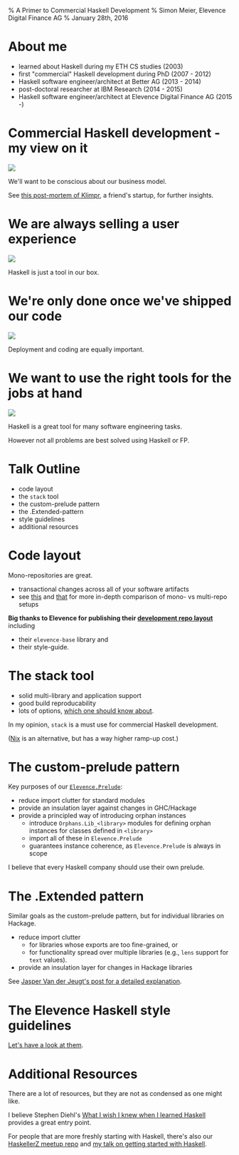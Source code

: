 % A Primer to Commercial Haskell Development
% Simon Meier, Elevence Digital Finance AG
% January 28th, 2016


# About me

- learned about Haskell during my ETH CS studies (2003)
- first "commercial" Haskell development during PhD (2007 - 2012)
- Haskell software engineer/architect at Better AG (2013 - 2014)
- post-doctoral researcher at IBM Research (2014 - 2015)
- Haskell software engineer/architect at Elevence Digital Finance AG (2015 -)


# Commercial Haskell development - my view on it


![](img/business-model.jpg)

We'll want to be conscious about our business model.

See [this post-mortem of Klimpr](https://medium.com/@adriankyburz/it-s-been-an-amazing-ride-now-my-startup-is-dead-and-here-s-what-i-ve-learned-284e14ef4ee0#.w4621izgf),
a friend's startup, for further insights.


# We are always selling a user experience

![](img/user-experience-for-startups.png)

Haskell is just a tool in our box.


# We're only done once we've shipped our code

![](img/spacex-launch.jpg)

Deployment and coding are equally important.


# We want to use the right tools for the jobs at hand

![](img/cnc_machine.jpg)

Haskell is a great tool for many software engineering tasks.

However not all problems are best solved using Haskell or FP.


# Talk Outline

- code layout
- the `stack` tool
- the custom-prelude pattern
- the .Extended-pattern
- style guidelines
- additional resources


# Code layout

Mono-repositories are great.

- transactional changes across all of your
  software artifacts
- see [this](http://danluu.com/monorepo/) and
     [that](https://github.com/babel/babel/blob/master/doc/design/monorepo.md)
  for more in-depth comparison of mono- vs multi-repo setups

**Big thanks to Elevence for publishing their
  [development repo layout](https://github.com/meiersi/HaskellerZ/tree/master/meetups/20160128-A_primer_to_commercial_Haskell_programming/code-by-elevence)**
  including

- their `elevence-base` library and
- their style-guide.


# The stack tool


- solid multi-library and application support
- good build reproducability
- lots of options,
  [which one should know about](http://docs.haskellstack.org/en/stable/GUIDE.html).

In my opinion, `stack` is a must use for commercial Haskell development.

([Nix](http://www.cse.chalmers.se/~bernardy/nix.html) is an alternative,
but has a way higher ramp-up cost.)


# The custom-prelude pattern

Key purposes of our [`Elevence.Prelude`](https://github.com/meiersi/HaskellerZ/tree/master/meetups/20160128-A_primer_to_commercial_Haskell_programming/code-by-elevence/libs/hs/elevence-base/src/Elevence/Prelude.hs):

- reduce import clutter for standard modules
- provide an insulation layer against changes in GHC/Hackage
- provide a principled way of introducing orphan instances
    - introduce `Orphans.Lib_<library>` modules for defining orphan instances
      for classes defined in `<library>`
    - import all of these in `Elevence.Prelude`
    - guarantees instance coherence, as `Elevence.Prelude` is always in scope

I believe that every Haskell company should use their own prelude.


# The .Extended pattern

Similar goals as the custom-prelude pattern,
but for individual libraries on Hackage.

- reduce import clutter
    - for libraries whose exports are too fine-grained, or
    - for functionality spread over multiple libraries
      (e.g., `lens` support for `text` values).
- provide an insulation layer for changes in Hackage libraries

See [Jasper Van der Jeugt's post for a detailed explanation](https://jaspervdj.be/posts/2015-01-20-haskell-design-patterns-extended-modules.html).


# The Elevence Haskell style guidelines

[Let's have a look at them](https://github.com/meiersi/HaskellerZ/blob/master/meetups/20160128-A_primer_to_commercial_Haskell_programming/code-by-elevence/docs/hs-style-guide.md).


# Additional Resources

There are a lot of resources, but they are not as condensed as one might like.

I believe Stephen Diehl's
[What I wish I knew when I learned Haskell](http://dev.stephendiehl.com/hask/)
provides a great entry point.

For people that are more freshly starting with Haskell,
there's also our [HaskellerZ meetup repo](https://github.com/meiersi/HaskellerZ)
and [my talk on getting started with Haskell](https://github.com/meiersi/HaskellerZ/blob/master/meetups/2015-02-26-Writing_your_first_real_world_Haskell_application/real_world_haskell_intro.markdown).










